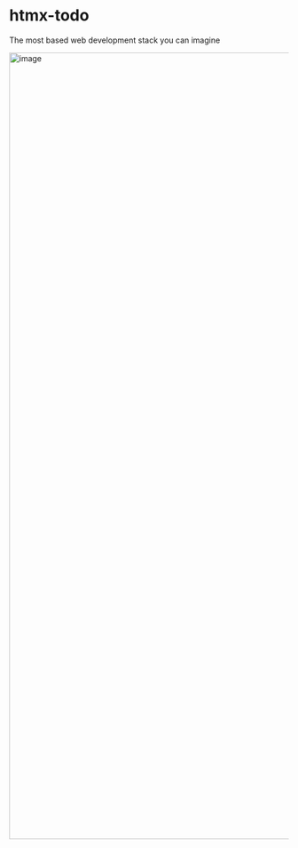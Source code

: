 # htmx-todo
The most based web development stack you can imagine

<img width="1416" alt="image" src="https://github.com/w1png/htmx-todo/assets/74238629/d0ddc089-8a69-4ecf-852d-cd43616a1403">

